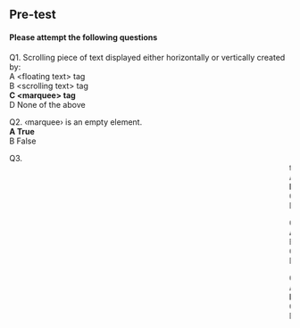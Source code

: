 ## Pre-test
#### Please attempt the following questions

Q1. Scrolling piece of text displayed either horizontally or vertically created by:<br>
A  &lt;floating text&gt; tag <br>
B   &lt;scrolling text&gt; tag <br>
<b>C   &lt;marquee&gt; tag</b> <br>
D   None of the above <br>

Q2. ‹marquee› is an empty element.<br>
<b>A  True<br></b>
B   False<br>

Q3. <Marquee> tag attribute loop defines _____.<br>
A  Horizontal space around the marquee<br>
<b>B  how many times the content will scroll</b><br>
C The scrolling amount at each interval in pixels<br>
D  All of the above<br>

Q4. Which is not a property of attribute behaviour of &lt;marquee&gt; tag?<br>
<b>A  Blur<br></b>
B  Scroll<br>
C  Slide<br>
D  Alternate<br>

Q5.What is the correct HTML for creating a marquee?<br>
A  &lt;marquee attribute= 'value'/&gt;<br>
<b>B  &lt;marquee attribute= 'value'&gt;&lt;/marquee&gt;<br></b>
C  &lt;/marquee attribute=value&gt;<br>
D  None of the above<br>
